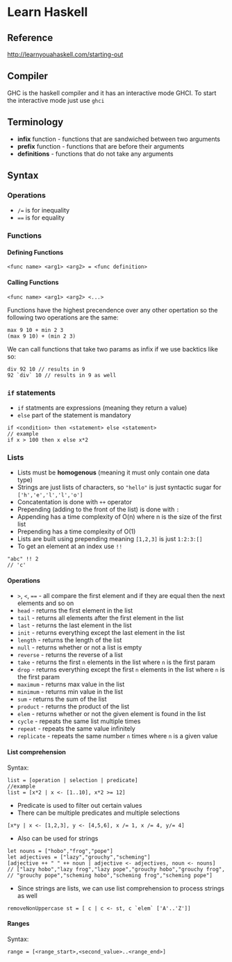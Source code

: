 # Learn Haskell
## Reference
http://learnyouahaskell.com/starting-out
## Compiler
GHC is the haskell compiler and it has an interactive mode GHCI. To start the interactive mode just use `ghci`
## Terminology
- **infix** function - functions that are sandwiched between two arguments
- **prefix** function - functions that are before their arguments
- **definitions** - functions that do not take any arguments
## Syntax
### Operations
- `/=` is for inequality
- `==` is for equality
### Functions
#### Defining Functions
```
<func name> <arg1> <arg2> = <func definition>
```
#### Calling Functions
```
<func name> <arg1> <arg2> <...>
```
Functions have the highest precendence over any other opertation so the following two operations are the same:
```
max 9 10 + min 2 3
(max 9 10) + (min 2 3)
```
We can call functions that take two params as infix if we use backtics like so:
```
div 92 10 // results in 9
92 `div` 10 // results in 9 as well
```
### `if` statements
- `if` statments are expressions (meaning they return a value)
- `else` part of the statement is mandatory
```
if <condition> then <statement> else <statement>
// example
if x > 100 then x else x*2
```
### Lists
- Lists must be **homogenous** (meaning it must only contain one data type)
- Strings are just lists of characters, so `"hello"` is just syntactic sugar for `['h','e','l','l','o']`
- Concatentation is done with `++` operator
- Prepending (adding to the front of the list) is done with `:`
- Appending has a time complexity of O(n) where n is the size of the first list
- Prepending has a time complexity of O(1)
- Lists are built using prepending meaning `[1,2,3]` is just `1:2:3:[]`
- To get an element at an index use `!!`
```
"abc" !! 2
// 'c'
```
#### Operations
- `>`, `<`, `==` - all compare the first element and if they are equal then the next elements and so on
- `head` - returns the first element in the list
- `tail` - returns all elements after the first element in the list
- `last` - returns the last element in the list
- `init` - returns everything except the last element in the list
- `length` - returns the length of the list
- `null` - returns whether or not a list is empty
- `reverse` - returns the reverse of a list
- `take` - returns the first `n` elements in the list where `n` is the first param
- `drop` - returns everything except the first `n` elements in the list where `n` is the first param
- `maximum` - returns max value in the list
- `minimum` - returns min value in the list
- `sum` - returns the sum of the list
- `product` - returns the product of the list
- `elem` - returns whether or not the given element is found in the list
- `cycle` - repeats the same list multiple times
- `repeat` - repeats the same value infinitely
- `replicate` - repeats the same number `n` times where `n` is a given value

#### List comprehension
Syntax:
```
list = [operation | selection | predicate]
//example
list = [x*2 | x <- [1..10], x*2 >= 12]
```
- Predicate is used to filter out certain values
- There can be multiple predicates and multiple selections
```
[x*y | x <- [1,2,3], y <- [4,5,6], x /= 1, x /= 4, y/= 4]
```
- Also can be used for strings
```
let nouns = ["hobo","frog","pope"]
let adjectives = ["lazy","grouchy","scheming"]
[adjective ++ " " ++ noun | adjective <- adjectives, noun <- nouns]
// ["lazy hobo","lazy frog","lazy pope","grouchy hobo","grouchy frog",
// "grouchy pope","scheming hobo","scheming frog","scheming pope"]
```
- Since strings are lists, we can use list comprehension to process strings as well
```
removeNonUppercase st = [ c | c <- st, c `elem` ['A'..'Z']]
```
#### Ranges
Syntax:
```
range = [<range_start>,<second_value>..<range_end>]
```
